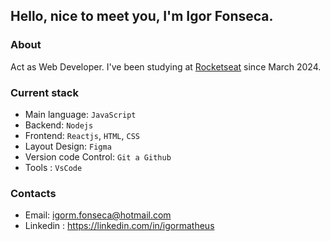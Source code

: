 ## Hello, nice to meet you, I'm Igor Fonseca.

### About
Act as Web Developer. I've been studying at [Rocketseat](https://rocketseat.com.br) since March 2024.

### Current stack 
- Main language: `JavaScript`
- Backend: `Nodejs`
- Frontend: `Reactjs`, `HTML`, `CSS`
- Layout Design: `Figma` 
- Version code Control: `Git a Github`
- Tools : `VsCode`


### Contacts
- Email: igorm.fonseca@hotmail.com
- Linkedin : https://linkedin.com/in/igormatheus

